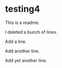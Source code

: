 # testing4

This is a readme.

I deleted a bunch of lines.

Add a line.

Add another line.

Add yet another line.